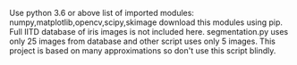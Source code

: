 Use python 3.6 or above
list of imported modules:
numpy,matplotlib,opencv,scipy,skimage
download this modules using pip.
Full IITD database of iris images is not included here. 
segmentation.py uses only 25 images from database and 
other script uses only 5 images. This project is based on many
approximations so don't use this script blindly.
